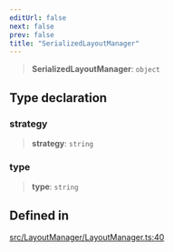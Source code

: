```yaml
---
editUrl: false
next: false
prev: false
title: "SerializedLayoutManager"
---
```


> **SerializedLayoutManager**: `object`

## Type declaration

### strategy

> **strategy**: `string`

### type

> **type**: `string`

## Defined in

[src/LayoutManager/LayoutManager.ts:40](https://github.com/fabricjs/fabric.js/blob/a0b4adf41e0a1fd81824114cedd4c32bfb8cac25/src/LayoutManager/LayoutManager.ts#L40)
